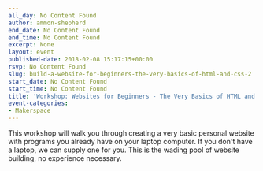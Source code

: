 ```yaml
---
all_day: No Content Found
author: ammon-shepherd
end_date: No Content Found
end_time: No Content Found
excerpt: None
layout: event
published-date: 2018-02-08 15:17:15+00:00
rsvp: No Content Found
slug: build-a-website-for-beginners-the-very-basics-of-html-and-css-2
start_date: No Content Found
start_time: No Content Found
title: 'Workshop: Websites for Beginners - The Very Basics of HTML and CSS'
event-categories:
- Makerspace
---
```


This workshop will walk you through creating a very basic personal website with programs you already have on your laptop computer. If you don't have a laptop, we can supply one for you. This is the wading pool of website building, no experience necessary.
